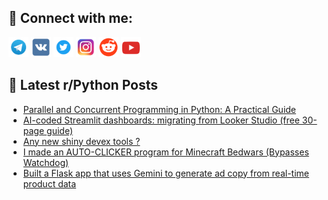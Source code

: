 ## 🔎 Connect with me:
[<img src="https://github.com/bullbesh/bullbesh/blob/main/images/Telegram.png" width="32" height="32" />](https://t.me/bullbesh)
[<img src="https://github.com/bullbesh/bullbesh/blob/main/images/VK.png" width="32" height="32" />](https://vk.com/bullbesh)
[<img src="https://github.com/bullbesh/bullbesh/blob/main/images/Twitter.png" width="32" height="32" />](https://twitter.com/bullbesh1)
[<img src="https://github.com/bullbesh/bullbesh/blob/main/images/Instagram.png" width="32" height="32" />](https://www.instagram.com/bullbesh)
[<img src="https://github.com/bullbesh/bullbesh/blob/main/images/Reddit.png" width="32" height="32" />](https://www.reddit.com/user/bullbesh)
[<img src="https://github.com/bullbesh/bullbesh/blob/main/images/YouTube.png" width="32" height="32" />](https://www.youtube.com/channel/UCtfjRs6uzgq5mfm8S06WTcg)

## 📕 Latest r/Python Posts
<!-- BLOG-POST-LIST:START -->
- [Parallel and Concurrent Programming in Python: A Practical Guide](https://www.reddit.com/r/Python/comments/1ly2iik/parallel_and_concurrent_programming_in_python_a/)
- [AI-coded Streamlit dashboards: migrating from Looker Studio &lpar;free 30-page guide&rpar;](https://www.reddit.com/r/Python/comments/1ly11os/aicoded_streamlit_dashboards_migrating_from/)
- [Any new shiny devex tools ?](https://www.reddit.com/r/Python/comments/1lxxsen/any_new_shiny_devex_tools/)
- [I made an AUTO-CLICKER program for Minecraft Bedwars &lpar;Bypasses Watchdog&rpar;](https://www.reddit.com/r/Python/comments/1lxwjnl/i_made_an_autoclicker_program_for_minecraft/)
- [Built a Flask app that uses Gemini to generate ad copy from real-time product data](https://www.reddit.com/r/Python/comments/1lxuon7/built_a_flask_app_that_uses_gemini_to_generate_ad/)
<!-- BLOG-POST-LIST:END -->
